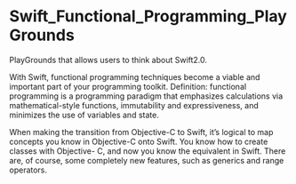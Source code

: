 # Swift_Functional_Programming_PlayGrounds

PlayGrounds that allows users to think about Swift2.0.

With Swift, functional programming techniques become a viable and important part of your programming toolkit.
Definition: functional programming is a programming paradigm that emphasizes calculations via mathematical-style functions, immutability and expressiveness, and minimizes the use of variables and state.

When making the transition from Objective-C to Swift, it’s logical to map concepts you know in Objective-C onto Swift. You know how to create classes with Objective- C, and now you know the equivalent in Swift. There are, of course, some completely new features, such as generics and range operators. 

